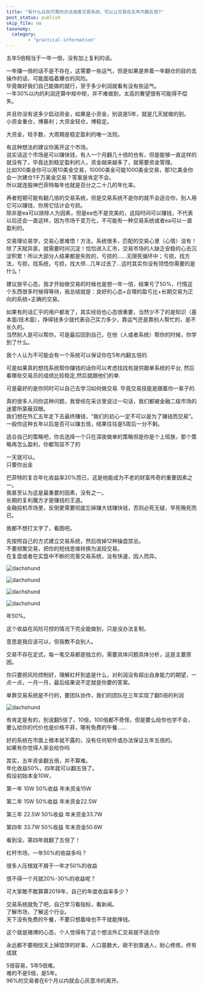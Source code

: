 ```yaml
---
title: "有什么比较可靠的办法或者交易系统，可以让交易在五年内翻五倍?"
post_status: publish
skip_file: no
taxonomy:
  category:
        - "practical-information"
---
```


五年5倍相当于一年一倍，没有加上复利的话。

一年赚一倍的话不是不存在，这需要一些运气，但是如果是奔着一年翻仓的目的去操作的话，可能面临着爆仓的风险。  
毕竟做好我们自己能做的就行，至于多少利润就看有没有些运气。  
一年30%以内的利润还算中规中矩，并不难做到，太高的奢望很有可能得不偿失。

并且你没有说多少启动资金，如果是小资金，别说是5年，就是几天就做的到。  
小资金重仓，博暴利；大资金轻仓，博稳定。

大资金，轻手数，大周期是稳定盈利的唯一法则。

有这种想法的建议你离开这个市场。  
说实话这个市场是可以赚快钱，有人一个月翻几十倍的也有，但是能够一直这样的就没有了，毕竟达到稳定盈利的人，资金越来越多了，就需要资金管理。  
比如100美金你可以用10美金交易，10000美金可能1000美金交易，那1亿美金你会一次建仓1千万美金交易？答案是肯定不会。  
所以就连股神巴菲特每年也就是百分之二十几的年化率。

再者短期可能有翻几倍的交易系统，但是交易系统不是你的就不会适合你，别人用它可以赚钱，你用它估计会亏损。  
除非是ea可以排除人为因素，但是ea也不是完美的，这段时间可以赚钱，不代表以后还会一直这样，因为市场千变万化，不可能有一种交易系统或者ea可以一直盈利的。

交易理论易学，交易心里难悟！方法，系统很多，匹配的交易心里（心情）没有！除了天赋异禀，就需要时间沉淀！恰恰进入汇市，交易市场的人缺乏安稳的心去沉淀积累！所以大部分人结果都是失败的，亏损的……无限死循环中；亏损，找方法，亏损，找系统，亏损，找大师…几年过去了…这时其实你没有领悟你需要的是什么！

建议放平心态，我才开始做交易的时候也是想一年一倍，结果亏了50%，行情这个东西很多时候得等待，我总结就是：良好的心态+合理的盈亏比+长期交易为正向的系统=正确的交易。

如果有的话汇乎的用户都发了，其实经验也心态很重要，当然少不了的是知识（基本面/技术面），挣得钱多少就代表自己实力多少，靠运气还是靠别人帮忙的，是不长久的。  
当然别人是可以帮你，可是最后回到自己，在他（人或者系统）帮你的时候，你学到了什么。

我个人认为不可能会有一个系统可以保证你在5年内翻五倍的. 

可是如果真的想找系统帮你赚钱的话你可以考虑找找有提供跟单系统​的平台, 然后看哪些交易员的成绩比较稳定,然后就跟他们的单. 

可是最好的是你同时可以自己去学习如何做交易. 毕竟交易技能是跟着你一辈子的.​

真的很多人问你这种问题，我曾经在采访里说过一句话，我们都被金融二级市场的迷雾所蒙蔽双眼。  
我们想在外汇五年走下去最终赚钱，“我们的初心一定不可以是为了赚钱而交易”。  
一般你这种五年以后是否可以赚五倍，结果往往是5周后一分不剩。

适合自己的策略吧，你去选择一个只在深夜做单的策略但是你是个上班族，那个策略再怎么盈利，你都驾驭不了的

一天就可以。  
只要你出金

巴菲特的复合年化收益率20%而已，这是他能成为不老的财富传奇的重要因素之一。  
我甚至认为这是最重要的因素，没有之一。  
长期的复利魔方才是赚钱的王道。  
金融投机市场里，反倒更需要彻底忘掉赚大钱赚快钱，否则必死无疑，早死晚死而已。

我都不想打文字了，看图吧。

先按照自己的方式建立交易系统，然后改掉12种操盘禁忌。  
不要频繁交易，把你的短线思维转换为波段交易。  
在复盘或者在实盘中不断的完善交易系统，没有快速，因人而异。

![dachshund](https://cdn.fendou.la/funstoutiao/2020/11/174224177.jpg)

![dachshund](https://cdn.fendou.la/funstoutiao/2020/11/174223427.jpg)

![dachshund](https://cdn.fendou.la/funstoutiao/2020/11/174224458.jpg)

![dachshund](https://cdn.fendou.la/funstoutiao/2020/11/174257786.jpg)

年50%。

这个收益在风险可控的情况下完全能做到，只是没办法复制。

意思是我应该可以，但我教不会别人。

交易不存在定式，每一笔交易都是独立的，需要具体问题具体分析，这是主要原因。

你只要把风险控制好，理解杠杆到底是什么，对利润没有超出自身能力的期望，一点一点，一月一月，最后结果说不定就是你要的答案。

单靠交易系统是不行的，要团队协作，我们的团队在三年实现了翻5倍的利润

![dachshund](https://cdn.fendou.la/funstoutiao/2020/11/142058739.jpg)

有肯定是有的，别说翻5倍了，10倍，100倍都不奇怪，但是要么给你也学不会，要么给你的代价也是价格不菲，哪有免费的午餐……

好的系统在市面上根本就不露的，没有任何软件或办法保证五年五倍的。  
如果有你觉得人家会给你吗

其实，五年资金翻五倍，并不算难。  
年化收益50%，四年就可以翻五倍了。  
假设初始本金10W，

第一年 10W 50%收益 年末资金15W

第二年 15W 50%收益 年末资金22.5W

第三年 22.5W 50%收益 年末资金33.7W

第四年 33.7W 50%收益 年末资金50.6W

看到没，第四年就翻了五倍了！

杠杆市场，一年50%的收益多吗？

很多人压根就不屑于一年才50%的收益

恨不得一个月就20%-30%的收益呢？

可大家敢不敢算算2019年，自己的年度收益率多少？

交易系统就免了吧，自己学习看指标，看新闻。  
了解市场，了解这个行业。  
天下没有免费的午餐，不要只想着啥也不干就能挣钱。

这个就是赌博的心态，个人觉得有了这个想法外汇交易就不适合你

永远都不要相信天上掉馅饼的好事，人口基数大，砸不到普通人，耐心修炼，终有成就

5倍容易，5年5倍难。  
难的不是5倍，是5年。  
96%的交易者在6个月以内就会心灰意冷的离开。
